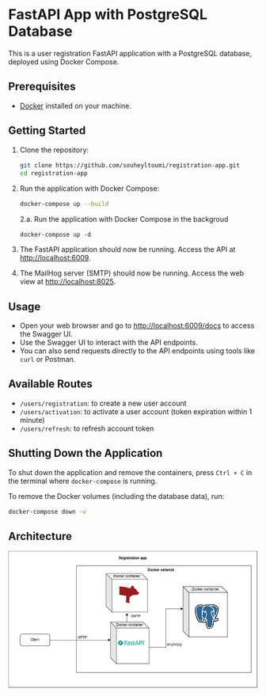# FastAPI App with PostgreSQL Database

This is a user registration FastAPI application with a PostgreSQL database, deployed using Docker Compose.

## Prerequisites

- [Docker](https://www.docker.com/) installed on your machine.

## Getting Started

1. Clone the repository:

    ```bash
    git clone https://github.com/souheyltoumi/registration-app.git
    cd registration-app
    ```

2. Run the application with Docker Compose:

    ```bash
    docker-compose up --build
    ```
    2.a. Run the application with Docker Compose in the backgroud
    ```
    docker-compose up -d
    ```

3. The FastAPI application should now be running. Access the API at [http://localhost:6009](http://localhost:6009).
4. The MailHog server (SMTP) should now be running. Access the web view at [http://localhost:8025](http://localhost:8025).


## Usage

- Open your web browser and go to [http://localhost:6009/docs](http://localhost:6009/docs) to access the Swagger UI.
- Use the Swagger UI to interact with the API endpoints.
- You can also send requests directly to the API endpoints using tools like `curl` or Postman.

## Available Routes

- `/users/registration`: to create a new user account
- `/users/activation`: to activate a user account (token expiration within 1 minute)
- `/users/refresh`: to refresh account token

## Shutting Down the Application

To shut down the application and remove the containers, press `Ctrl + C` in the terminal where `docker-compose` is running.

To remove the Docker volumes (including the database data), run:

```bash
docker-compose down -v
```

## Architecture

![Registation app architecture](./registration.jpg)

